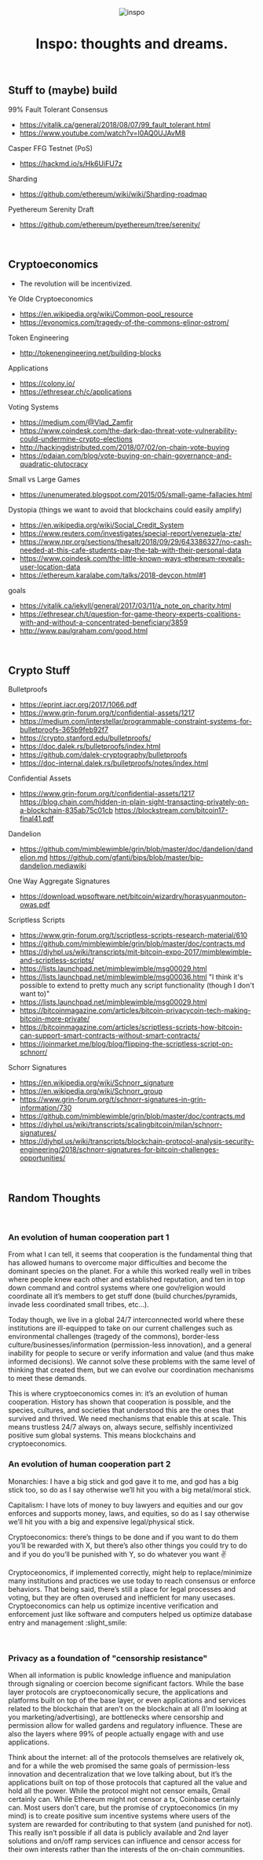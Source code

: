 <p align="center">
    <img src="inspo.jpg" alt="inspo">  
</p>

<h1 align="center">
    Inspo: thoughts and dreams.
</h1>

<br>

## Stuff to (maybe) build

99% Fault Tolerant Consensus
- https://vitalik.ca/general/2018/08/07/99_fault_tolerant.html
- https://www.youtube.com/watch?v=l0AQ0UJAvM8

Casper FFG Testnet (PoS)
- https://hackmd.io/s/Hk6UiFU7z

Sharding
- https://github.com/ethereum/wiki/wiki/Sharding-roadmap

Pyethereum Serenity Draft
- https://github.com/ethereum/pyethereum/tree/serenity/

<br>

## Cryptoeconomics
- The revolution will be incentivized.

Ye Olde Cryptoeconomics
  - https://en.wikipedia.org/wiki/Common-pool_resource
  - https://evonomics.com/tragedy-of-the-commons-elinor-ostrom/

Token Engineering
  - http://tokenengineering.net/building-blocks

Applications
  - https://colony.io/
  - https://ethresear.ch/c/applications

Voting Systems
  - https://medium.com/@Vlad_Zamfir
  - https://www.coindesk.com/the-dark-dao-threat-vote-vulnerability-could-undermine-crypto-elections
  - http://hackingdistributed.com/2018/07/02/on-chain-vote-buying
  - https://pdaian.com/blog/vote-buying-on-chain-governance-and-quadratic-plutocracy

Small vs Large Games
  - https://unenumerated.blogspot.com/2015/05/small-game-fallacies.html

Dystopia (things we want to avoid that blockchains could easily amplify)
  - https://en.wikipedia.org/wiki/Social_Credit_System
  - https://www.reuters.com/investigates/special-report/venezuela-zte/
  - https://www.npr.org/sections/thesalt/2018/09/29/643386327/no-cash-needed-at-this-cafe-students-pay-the-tab-with-their-personal-data
  - https://www.coindesk.com/the-little-known-ways-ethereum-reveals-user-location-data
  - https://ethereum.karalabe.com/talks/2018-devcon.html#1

goals
  - https://vitalik.ca/jekyll/general/2017/03/11/a_note_on_charity.html
  - https://ethresear.ch/t/question-for-game-theory-experts-coalitions-with-and-without-a-concentrated-beneficiary/3859
  - http://www.paulgraham.com/good.html

<br>

## Crypto Stuff

Bulletproofs
- https://eprint.iacr.org/2017/1066.pdf
- https://www.grin-forum.org/t/confidential-assets/1217
- https://medium.com/interstellar/programmable-constraint-systems-for-bulletproofs-365b9feb92f7
- https://crypto.stanford.edu/bulletproofs/
- https://doc.dalek.rs/bulletproofs/index.html
- https://github.com/dalek-cryptography/bulletproofs
- https://doc-internal.dalek.rs/bulletproofs/notes/index.html

Confidential Assets
- https://www.grin-forum.org/t/confidential-assets/1217 https://blog.chain.com/hidden-in-plain-sight-transacting-privately-on-a-blockchain-835ab75c01cb https://blockstream.com/bitcoin17-final41.pdf

Dandelion
- https://github.com/mimblewimble/grin/blob/master/doc/dandelion/dandelion.md https://github.com/gfanti/bips/blob/master/bip-dandelion.mediawiki

One Way Aggregate Signatures
- https://download.wpsoftware.net/bitcoin/wizardry/horasyuanmouton-owas.pdf

Scriptless Scripts
- https://www.grin-forum.org/t/scriptless-scripts-research-material/610 
- https://github.com/mimblewimble/grin/blob/master/doc/contracts.md
- https://diyhpl.us/wiki/transcripts/mit-bitcoin-expo-2017/mimblewimble-and-scriptless-scripts/ 
- https://lists.launchpad.net/mimblewimble/msg00029.html 
- https://lists.launchpad.net/mimblewimble/msg00036.html "I think it's possible to extend to pretty much any script functionality (though I don't want to)"
- https://lists.launchpad.net/mimblewimble/msg00029.html
- https://bitcoinmagazine.com/articles/bitcoin-privacycoin-tech-making-bitcoin-more-private/ 
- https://bitcoinmagazine.com/articles/scriptless-scripts-how-bitcoin-can-support-smart-contracts-without-smart-contracts/ 
- https://joinmarket.me/blog/blog/flipping-the-scriptless-script-on-schnorr/

Schorr Signatures
- https://en.wikipedia.org/wiki/Schnorr_signature
- https://en.wikipedia.org/wiki/Schnorr_group
- https://www.grin-forum.org/t/schnorr-signatures-in-grin-information/730
- https://github.com/mimblewimble/grin/blob/master/doc/contracts.md
- https://diyhpl.us/wiki/transcripts/scalingbitcoin/milan/schnorr-signatures/
- https://diyhpl.us/wiki/transcripts/blockchain-protocol-analysis-security-engineering/2018/schnorr-signatures-for-bitcoin-challenges-opportunities/

<br>

## Random Thoughts

<br>

### An evolution of human cooperation part 1

From what I can tell, it seems that cooperation is the fundamental thing that has allowed humans to overcome major difficulties and become the dominant species on the planet. For a while this worked really well in tribes where people knew each other and established reputation, and ten in top down command and control systems where one gov/religion would coordinate all it’s members to get stuff done (build churches/pyramids, invade less coordinated small tribes, etc…).

Today though, we live in a global 24/7 interconnected world where these institutions are ill-equipped to take on our current challenges such as environmental challenges (tragedy of the commons), border-less culture/businesses/information (permission-less innovation), and a general inability for people to secure or verify information and value (and thus make informed decisions). We cannot solve these problems with the same level of thinking that created them, but we can evolve our coordination mechanisms to meet these demands.

This is where cryptoeconomics comes in: it’s an evolution of human cooperation. History has shown that cooperation is possible, and the species, cultures, and societies that understood this are the ones that survived and thrived. We need mechanisms that enable this at scale. This means trustless 24/7 always on, always secure, selfishly incentivized positive sum global systems. This means blockchains and cryptoeconomics.

### An evolution of human cooperation part 2

Monarchies: I have a big stick and god gave it to me, and god has a big stick too, so do as I say otherwise we’ll hit you with a big metal/moral stick.

Capitalism: I have lots of money to buy lawyers and equities and our gov enforces and supports money, laws, and equities, so do as I say otherwise we’ll hit you with a big and expensive legal/physical stick.

Cryptoeconomics: there’s things to be done and if you want to do them you’ll be rewarded with X, but there’s also other things you could try to do and if you do you’ll be punished with Y, so do whatever you want :v:️

Cryptoceonomics, if implemented correctly, might help to replace/minimize many institutions and practices we use today to reach consensus or enforce behaviors. That being said, there’s still a place for legal processes and voting, but they are often overused and inefficient for many usecases. Cryptoeconomics can help us optimize incentive verification and enforcement just like software and computers helped us optimize database entry and management :slight_smile:

<br>

### Privacy as a foundation of "censorship resistance"

When all information is public knowledge influence and manipulation through signaling or coercion become significant factors. While the base layer protocols are cryptoeconomically secure, the applications and platforms built on top of the base layer, or even applications and services related to the blockchain that aren’t on the blockchain at all (I’m looking at you marketing/advertising), are bottlenecks where censorship and permission allow for walled gardens and regulatory influence. These are also the layers where 99% of people actually engage with and use applications.

Think about the internet: all of the protocols themselves are relatively ok, and for a while the web promised the same goals of permission-less innovation and decentralization that we love talking about, but it’s the applications built on top of those protocols that captured all the value and hold all the power. While the protocol might not censor emails, Gmail certainly can. While Ethereum might not censor a tx, Coinbase certainly can. Most users don’t care, but the promise of cryptoeconomics (in my mind) is to create positive sum incentive systems where users of the system are rewarded for contributing to that system (and punished for not). This really isn’t possible if all data is publicly available and 2nd layer solutions and on/off ramp services can influence and censor access for their own interests rather than the interests of the on-chain communities.

<br>



<br>
